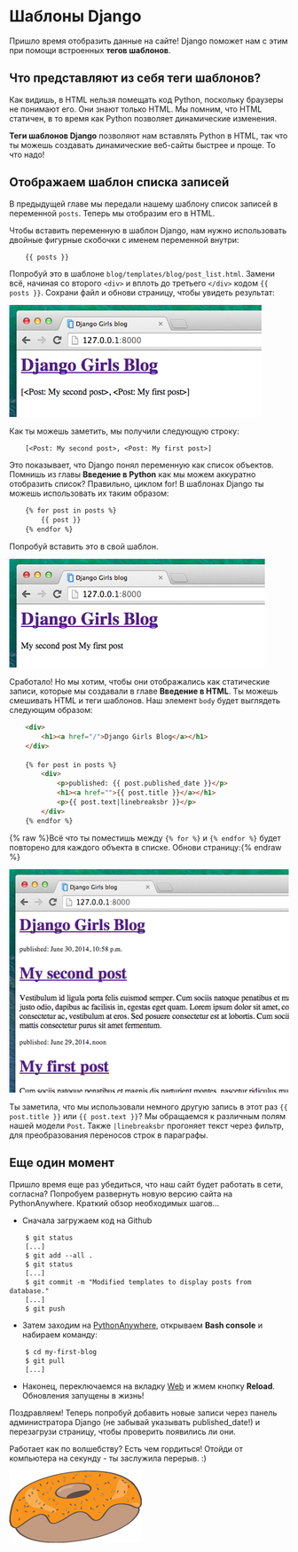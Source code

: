 # Шаблоны Django

Пришло время отобразить данные на сайте! Django поможет нам с этим при помощи встроенных **тегов шаблонов**.

## Что представляют из себя теги шаблонов?

Как видишь, в HTML нельзя помещать код Python, поскольку браузеры не понимают его. Они знают только HTML. Мы помним, что HTML статичен, в то время как Python позволяет динамические изменения.

**Теги шаблонов Django** позволяют нам вставлять Python в HTML, так что ты можешь создавать динамические веб-сайты быстрее и проще. То что надо!

## Отображаем шаблон списка записей

В предыдущей главе мы передали нашему шаблону список записей в переменной `posts`. Теперь мы отобразим его в HTML.

Чтобы вставить переменную в шаблон Django, нам нужно использовать двойные фигурные скобочки с именем переменной внутри:

```html
    {{ posts }}
```

Попробуй это в шаблоне `blog/templates/blog/post_list.html`. Замени всё, начиная со второго `<div>` и вплоть до третьего `</div>` кодом `{{ posts }}`. Сохрани файл и обнови страницу, чтобы увидеть результат:

![Рисунок 13.1][1]

 [1]: images/step1.png

Как ты можешь заметить, мы получили следующую строку:

```
    [<Post: My second post>, <Post: My first post>]
```

Это показывает, что Django понял переменную как список объектов. Помнишь из главы **Введение в Python** как мы можем аккуратно отобразить список? Правильно, циклом for! В шаблонах Django ты можешь использовать их таким образом:

```html
    {% for post in posts %}
        {{ post }}
    {% endfor %}
```

Попробуй вставить это в свой шаблон.

![Рисунок 13.2][2]

 [2]: images/step2.png

Сработало! Но мы хотим, чтобы они отображались как статические записи, которые мы создавали в главе **Введение в HTML**. Ты можешь смешивать HTML и теги шаблонов. Наш элемент `body` будет выглядеть следующим образом:

```html
    <div>
        <h1><a href="/">Django Girls Blog</a></h1>
    </div>

    {% for post in posts %}
        <div>
            <p>published: {{ post.published_date }}</p>
            <h1><a href="">{{ post.title }}</a></h1>
            <p>{{ post.text|linebreaksbr }}</p>
        </div>
    {% endfor %}
```

{% raw %}Всё что ты поместишь между `{% for %}` и `{% endfor %}` будет повторено для каждого объекта в списке. Обнови страницу:{% endraw %}

![Рисунок 13.3][3]

 [3]: images/step3.png

Ты заметила, что мы использовали немного другую запись в этот раз `{{ post.title }}` или `{{ post.text }}`? Мы обращаемся к различным полям нашей модели `Post`. Также `|linebreaksbr` прогоняет текст через фильтр, для преобразования переносов строк в параграфы.

## Еще один момент

Пришло время еще раз убедиться, что наш сайт будет работать в сети, согласна? Попробуем развернуть новую версию сайта на PythonAnywhere. Краткий обзор необходимых шагов...

*   Сначала загружаем код на Github

```
    $ git status
    [...]
    $ git add --all .
    $ git status
    [...]
    $ git commit -m "Modified templates to display posts from database."
    [...]
    $ git push
```

*   Затем заходим на [PythonAnywhere][4], открываем **Bash console** и набираем команду:

 [4]: https://www.pythonanywhere.com/consoles/

```
    $ cd my-first-blog
    $ git pull
    [...]
```

*   Наконец, переключаемся на вкладку [Web][5] и жмем кнопку **Reload**. Обновления запущены в жизнь!

 [5]: https://www.pythonanywhere.com/web_app_setup/

Поздравляем! Теперь попробуй добавить новые записи через панель администратора Django (не забывай указывать published_date!) и перезагрузи страницу, чтобы проверить появились ли они.

Работает как по волшебству? Есть чем гордиться! Отойди от компьютера на секунду - ты заслужила перерыв. :)

![Рисунок 13.4][6]

 [6]: images/donut.png
